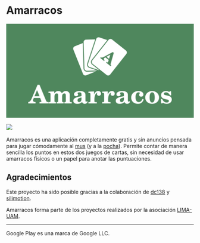 # Amarracos

![Logo](images/LogoCompleto.png "Amarracos")

<a href="https://play.google.com/store/apps/details?id=com.rodalc.amarracos"><img src="https://play.google.com/intl/en_us/badges/static/images/badges/en_badge_web_generic.png" height="120"></a>

Amarracos es una aplicación completamente gratis y sin anuncios pensada para jugar cómodamente al [mus](https://www.nhfournier.es/como-jugar/mus/) (y a la [pocha](https://www.nhfournier.es/como-jugar/pocha/)).
Permite contar de manera sencilla los puntos en estos dos juegos de cartas, sin necesidad de usar amarracos físicos o un papel para anotar las puntuaciones.

## Agradecimientos

Este proyecto ha sido posible gracias a la colaboración de [dc138](https://github.com/dc138) y [silimotion](https://github.com/silimotion).

Amarracos forma parte de los proyectos realizados por la asociación [LIMA-UAM](https://github.com/LIMA-UAM).

---

Google Play es una marca de Google LLC.
